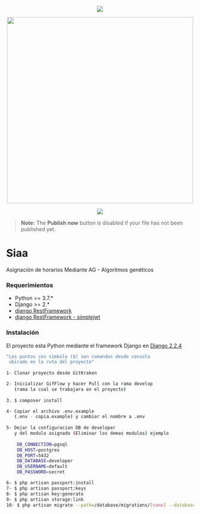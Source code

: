 <p align="center">
<img src="https://www.python.org/static/img/python-logo.png">

</p>
<p align="center"><img src="https://static.djangoproject.com/img/logos/django-logo-positive.png" width="500px"></p>
<p align="center"><img src="https://www.ucundinamarca.edu.co/images/iconos/escudo-inferior-optimizado.png"></p>

<p align="center">

> **Note:** The **Publish now** button is disabled if your file has not been published yet.
</p>

# Siaa

Asignación de horarios Mediante AG - Algoritmos genéticos

### Requerimientos

* Python >= 3.7.*
* Django >= 2.*
* <a href="https://www.django-rest-framework.org/#installation">django RestFramework</a>
* <a href="https://github.com/davesque/django-rest-framework-simplejwt">django RestFramework - simplejwt</a>


### Instalación

El proyecto esta Python mediante el framework Django en [Django 2.2.4](https://docs.djangoproject.com/en/2.2)

```sh
"Los puntos con simbolo ($) son comandos desde consola
 ubicado en la ruta del proyecto"
 
1- Clonar proyecto desde GitKraken

2- Inicializar GifFlow y hacer Pull con la rama develop
   (rama la cual se trabajara en el proyecto)
   
3. $ composer install  

4- Copiar el archivo .env.example 
   (.env - copia.example) y cambiar el nombre a .env 
   
5- Dejar la configuracion DB de developer
   y del modulo asignado (Eliminar los demas modulos) ejemplo
   
    DB_CONNECTION=pgsql
    DB_HOST=postgres
    DB_PORT=5432
    DB_DATABASE=developer
    DB_USERNAME=default
    DB_PASSWORD=secret

6- $ php artisan passport:install
7- $ php artisan passport:keys
8- $ php artisan key:generate
9- $ php artisan storage:link
10- $ php artisan migrate --path=/database/migrations/[name] --database=pgsql
```
